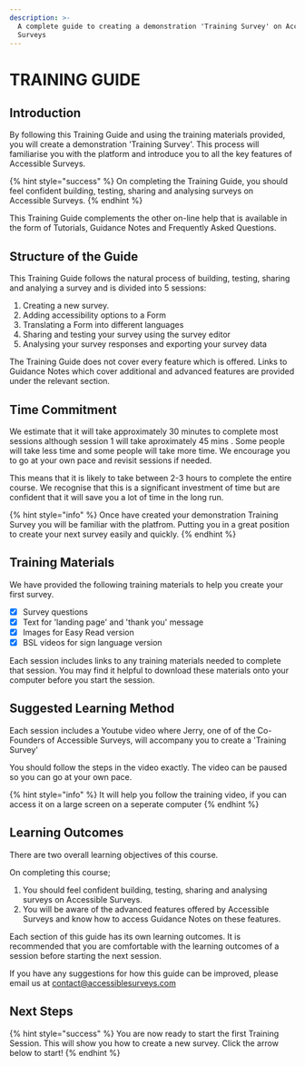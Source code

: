 ```yaml
---
description: >-
  A complete guide to creating a demonstration 'Training Survey' on Accessible
  Surveys
---
```


# TRAINING GUIDE

## Introduction

By following this Training Guide and using the training materials provided, you will create a demonstration 'Training Survey'.  This process will familiarise you with the platform and introduce you to all the key features of Accessible Surveys.

{% hint style="success" %}
On completing the Training Guide, you should feel confident building, testing, sharing and analysing surveys on Accessible Surveys.
{% endhint %}

This Training Guide complements the other on-line help that is available in the form of Tutorials, Guidance Notes and Frequently Asked Questions. &#x20;

## Structure of the Guide

This Training Guide follows the natural process of building, testing, sharing and analying a survey and is divided into 5 sessions:

1. Creating a new survey.
2. Adding accessibility options to a Form
3. Translating a Form into different languages
4. Sharing and testing your survey using the survey editor
5. Analysing your survey responses and exporting your survey data

The Training Guide does not cover every feature which is offered.  Links to Guidance Notes which cover additional and advanced features are provided under the relevant section.

## Time Commitment

We estimate that it will take approximately 30 minutes to complete most sessions although session 1 will take aproximately 45 mins .  Some people will take less time and some people will take more time.  We encourage you to go at your own pace and revisit sessions if needed.

This means that it is likely to take between 2-3 hours to complete the entire course.  We recognise that this is a significant investment of time but are confident that it will save you a lot of time in the long run.

{% hint style="info" %}
Once have created your demonstration Training Survey you will be familiar with the platfrom.  Putting you in a great position to create your next survey easily and quickly.
{% endhint %}

## Training Materials

We have provided the following training materials to help you create your first survey.

* [x] Survey questions
* [x] Text for 'landing page' and 'thank you' message
* [x] Images for Easy Read version
* [x] BSL videos for sign language version &#x20;

Each session includes links to any training materials needed to complete that session.  You may find it helpful to download these materials onto your computer before you start the session. &#x20;

## Suggested Learning Method

Each session includes a Youtube video where Jerry, one of of the Co-Founders of Accessible Surveys, will accompany you to create a 'Training Survey'

You should follow the steps in the video exactly.  The video can be paused so you can go at your own pace.

{% hint style="info" %}
It will help you follow the training video, if you can access it on a large screen on a seperate computer
{% endhint %}

## Learning Outcomes

There are two overall learning objectives of this course. &#x20;

On completing this course;

1. You should feel confident building, testing, sharing and analysing surveys on Accessible Surveys.
2. You will be aware of the advanced features offered by Accessible Surveys and know how to access Guidance Notes on these features.&#x20;

Each section of this guide has its own learning outcomes.  It is recommended that you are comfortable with the learning outcomes of a session before starting the next session.

If you have any suggestions for how this guide can be improved, please email us at contact@accessiblesurveys.com

## Next Steps

{% hint style="success" %}
You are now ready to start the first Training Session.  This will show you how to create a new survey.  Click the arrow below to start!
{% endhint %}
